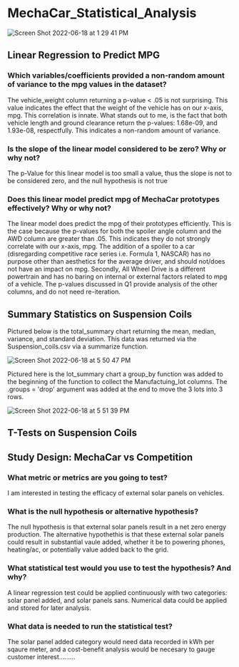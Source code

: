 # MechaCar_Statistical_Analysis


![Screen Shot 2022-06-18 at 1 29 41 PM](https://user-images.githubusercontent.com/101481759/174451814-740bb0e2-d900-43d4-b7f8-d81bb1b0d173.png)

## Linear Regression to Predict MPG
### Which variables/coefficients provided a non-random amount of variance to the mpg values in the dataset? 

The vehicle_weight column returning a p-value < .05 is not surprising. This value indicates the effect that the weight of the vehicle has on our x-axis, mpg. This correlation is innate. What stands out to me, is the fact that both vehicle length and ground clearance return the p-values: 1.68e-09, and 1.93e-08, respectfully. This indicates a non-random amount of variance. 

### Is the slope of the linear model considered to be zero? Why or why not?

The p-Value for this linear model is too small a value, thus the slope is not to be considered zero, and the null hypothesis is not true


### Does this linear model predict mpg of MechaCar prototypes effectively? Why or why not?

The linear model does predict the mpg of their prototypes efficiently. This is the case because the p-values for both the spoiler angle column and the AWD column are greater than .05. This indicates they do not strongly correlate with our x-axis, mpg. The addition of a spoiler to a car (disregarding competitive race series i.e. Formula 1, NASCAR) has no purpose other than aesthetics for the average driver, and should not/does not have an impact on mpg. Secondly, All Wheel Drive is a different powertrain and has no baring on internal or external factors related to mpg of a vehicle. The p-values discussed in Q1 provide analysis of the other columns, and do not need re-iteration.

## Summary Statistics on Suspension Coils
Pictured below is the total_summary chart returning the mean, median, variance, and standard deviation. This data was returned via the Suspension_coils.csv via a summarize function.

![Screen Shot 2022-06-18 at 5 50 47 PM](https://user-images.githubusercontent.com/101481759/174459438-b20e8ec1-8e7e-42b3-8e30-3743b731acaf.png)

Pictured here is the lot_summary chart a group_by function was added to the beginning of the function to collect the Manufactuing_lot columns. The .groups = 'drop' argument was added at the end to move the 3 lots into 3 rows. 

![Screen Shot 2022-06-18 at 5 51 39 PM](https://user-images.githubusercontent.com/101481759/174459440-c05c1bee-a19d-412c-b0c8-662a633c1443.png)


## T-Tests on Suspension Coils

## Study Design: MechaCar vs Competition
### What metric or metrics are you going to test?

I am interested in testing the efficacy of external solar panels on vehicles.

### What is the null hypothesis or alternative hypothesis?

The null hypothesis is that external solar panels result in a net zero energy production. The alternative hypothethis is that these external solar panels could result in substantial vaule added, whether it be to powering phones, heating/ac, or potentially value added back to the grid.

### What statistical test would you use to test the hypothesis? And why?
A linear regression test could be applied continuously with two categories: solar panel added, and solar panels sans. Numerical data could be applied and stored for later analysis.
### What data is needed to run the statistical test?
The solar panel added category would need data recorded in kWh per sqaure meter, and a cost-benefit analysis would be necesary to gauge customer interest.........
